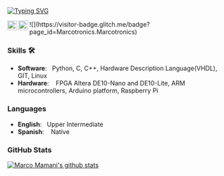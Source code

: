 <p> <a href="https://git.io/typing-svg"><img src="https://readme-typing-svg.demolab.com?font=Fira+Code&size=30&pause=1000&color=43F709&width=435&lines=Hello%2C++I'm++Marco++Mamani;FPGA+Developer" alt="Typing SVG" /></a>
  </p>
<a href="https://www.instagram.com/marcotronics_28/">
  <img align="left" alt="Abhishek's Instagram" width="22px" src="https://raw.githubusercontent.com/hussainweb/hussainweb/main/icons/instagram.png" />
</a>
<a href="https://www.linkedin.com/in/marcomamani/">
  <img align="left" alt="Abhishek's LinkedIN" width="22px" src="https://raw.githubusercontent.com/peterthehan/peterthehan/master/assets/linkedin.svg" />
</a>
![](https://visitor-badge.glitch.me/badge?page_id=Marcotronics.Marcotronics)



### Skills 🛠️
- **Software**: &nbsp;                          Python, C, C++, Hardware Description Language(VHDL), GIT, Linux
- **Hardware**: &nbsp;&nbsp;                    FPGA Altera DE10-Nano and DE10-Lite, ARM microcontrollers, Arduino platform, Raspberry Pi

### Languages 
- **English**: &nbsp;                        Upper Intermediate
- **Spanish**: &nbsp;&nbsp;                  Native

### GitHub Stats
[![Marco Mamani's github stats](https://github-readme-stats.vercel.app/api?username=Marcotronics&show_icons=true)](https://github.com/anuraghazra/github-readme-stats)
